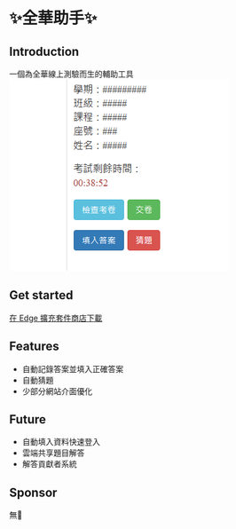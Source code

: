 # ✨全華助手✨

## Introduction
一個為全華線上測驗而生的輔助工具\
![preview image](assets/extension/preview-image.png)

## Get started
[在 Edge 擴充套件商店下載]()

## Features
- 自動記錄答案並填入正確答案
- 自動猜題
- 少部分網站介面優化

## Future
- 自動填入資料快速登入
- 雲端共享題目解答
- 解答貢獻者系統

## Sponsor
無🥲
